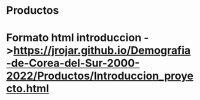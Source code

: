 # Productos
# Formato html introduccion ->https://jrojar.github.io/Demografia-de-Corea-del-Sur-2000-2022/Productos/Introduccion_proyecto.html
